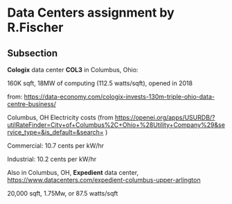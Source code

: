 # Data Centers assignment by R.Fischer

## Subsection

**Cologix** data center **COL3** in Columbus, Ohio: 

160K sqft, 18MW of computing (112.5 watts/sqft), opened in 2018

from: https://data-economy.com/cologix-invests-130m-triple-ohio-data-centre-business/

Columbus, OH Electricity costs (from https://openei.org/apps/USURDB/?utilRateFinder=City+of+Columbus%2C+Ohio+%28Utility+Company%29&service_type=&is_default=&search=
)

Commercial: 10.7 cents per kW/hr 

Industrial: 10.2 cents per kW/hr

Also in Columbus, OH,  **Expedient** data center, https://www.datacenters.com/expedient-columbus-upper-arlington

20,000 sqft,
1.75Mw, or 87.5 watts/sqft